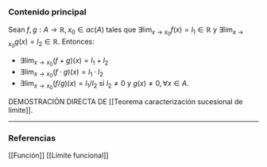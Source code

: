 ### Contenido principal

Sean $f,g : A \rightarrow \mathbb R, x_0 \in ac(A)$ tales que $\exists \lim_{x \to x_0} f(x) = l_1 \in \mathbb R$ y $\exists \lim_{x \to x_0} g(x) = l_2 \in \mathbb R$. Entonces:
- $\exists \lim_{x \to x_0} (f+g)(x) = l_1 + l_2$
- $\exists \lim_{x \to x_0} (f·g)(x) = l_1 · l_2$
- $\exists \lim_{x \to x_0} (f/g)(x) = l_1 / l_2$ si $l_2 \not = 0$ y $g(x) \not = 0, \forall x \in A$.

DEMOSTRACIÓN DIRECTA DE [[Teorema caracterización sucesional de límite]].

--- 
### Referencias

[[Función]]
[[Límite funcional]]